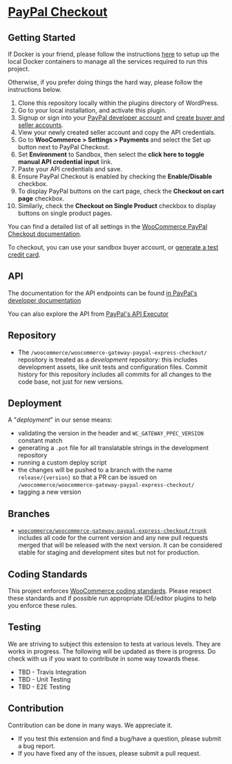 # [PayPal Checkout](https://woocommerce.com/products/woocommerce-gateway-paypal-checkout/)

## Getting Started

If Docker is your friend, please follow the instructions [here](https://github.com/Automattic/woocommerce-payments/blob/trunk/docker/README.md) to setup up the local Docker containers to manage all the services required to run this project. 

Otherwise, if you prefer doing things the hard way, please follow the instructions below.

1. Clone this repository locally within the plugins directory of WordPress.
2. Go to your local installation, and activate this plugin.
3. Signup or sign into your [PayPal developer account]( https://developer.paypal.com) and [create buyer and seller accounts](https://developer.paypal.com/docs/payflow/express-checkout/testing/#create-paypal-sandbox-seller-and-buyer-accounts).
4. View your newly created seller account and copy the API credentials.
5. Go to **WooCommerce > Settings > Payments** and select the Set up button next to PayPal Checkout.
6. Set **Environment** to Sandbox, then select the **click here to toggle manual API credential input** link.
7. Paste your API credentials and save.
8. Ensure PayPal Checkout is enabled by checking the **Enable/Disable** checkbox.
9. To display PayPal buttons on the cart page, check the **Checkout on cart page** checkbox.
10. Similarly, check the **Checkout on Single Product** checkbox to display buttons on single product pages.

You can find a detailed list of all settings in the [WooCommerce PayPal Checkout documentation](https://docs.woocommerce.com/document/paypal-express-checkout/).

To checkout, you can use your sandbox buyer account, or [generate a test credit card](https://developer.paypal.com/developer/creditCardGenerator).

## API

The documentation for the API endpoints can be found [in PayPal's developer documentation](https://developer.paypal.com/docs/api/overview/)

You can also explore the API from [PayPal's API Executor](https://www.paypal.com/apex/product-profile/ordersv2)

## Repository

* The `/woocommerce/woocommerce-gateway-paypal-express-checkout/` repository is treated as a _development_ repository: this includes development assets, like unit tests and configuration files. Commit history for this repository includes all commits for all changes to the code base, not just for new versions.

## Deployment

A "_deployment_" in our sense means:
 * validating the version in the header and `WC_GATEWAY_PPEC_VERSION` constant match
 * generating a `.pot` file for all translatable strings in the development repository
 * running a custom deploy script
 * the changes will be pushed to a branch with the name `release/{version}` so that a PR can be issued on `/woocommerce/woocommerce-gateway-paypal-express-checkout/`
 * tagging a new version

## Branches

* [`woocommerce/woocommerce-gateway-paypal-express-checkout/trunk`](https://github.com/woocommerce/woocommerce-gateway-paypal-express-checkout/tree/trunk) includes all code for the current version and any new pull requests merged that will be released with the next version. It can be considered stable for staging and development sites but not for production.

## Coding Standards

This project enforces [WooCommerce coding standards](https://github.com/woocommerce/woocommerce-sniffs). Please respect these standards and if possible run appropriate IDE/editor plugins to help you enforce these rules.

## Testing

We are striving to subject this extension to tests at various levels. They are works in progress. The following will be updated as there is progress.
Do check with us if you want to contribute in some way towards these.
* TBD - Travis Integration
* TBD - Unit Testing
* TBD - E2E Testing

## Contribution
Contribution can be done in many ways. We appreciate it.
* If you test this extension and find a bug/have a question, please submit a bug report.
* If you have fixed any of the issues, please submit a pull request.
